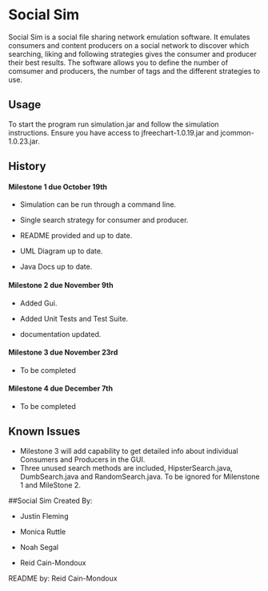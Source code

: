 # Social Sim

Social Sim is a social file sharing network emulation software. It emulates consumers and content producers on a social network 
to discover which searching, liking and following strategies gives the consumer and producer their best results. The software
allows you to define the number of comsumer and producers, the number of tags and the different strategies to use.

## Usage

To start the program run simulation.jar and follow the simulation instructions. Ensure you have access to jfreechart-1.0.19.jar and jcommon-1.0.23.jar.

## History

#### Milestone 1 due October 19th

- Simulation can be run through a command line.

- Single search strategy for consumer and producer.

- README provided and up to date.

- UML Diagram up to date.

- Java Docs up to date.

#### Milestone 2 due November 9th

- Added Gui.

- Added Unit Tests and Test Suite. 

- documentation updated. 
 
#### Milestone 3 due November 23rd

- To be completed

#### Milestone 4 due December 7th

- To be completed

## Known Issues

-  Milestone 3 will add capability to get detailed info about individual Consumers and Producers in the GUI.
-  Three unused search methods are included, HipsterSearch.java, DumbSearch.java and RandomSearch.java. To be ignored for Milenstone 1 and MileStone 2.

##Social Sim Created By:

- Justin Fleming

- Monica Ruttle

- Noah Segal

- Reid Cain-Mondoux

README by: Reid Cain-Mondoux


